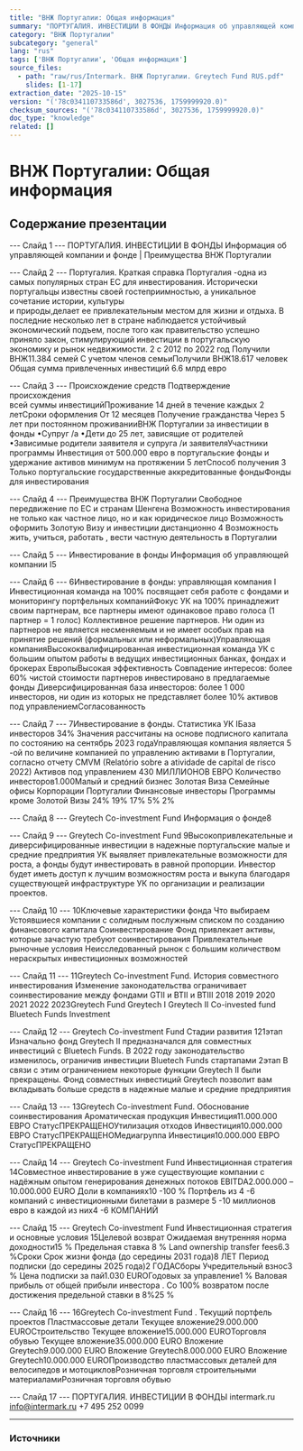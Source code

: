 ```yaml
---
title: "ВНЖ Португалии: Общая информация"
summary: "ПОРТУГАЛИЯ. ИНВЕСТИЦИИ В ФОНДЫ Информация об управляющей компании и фонде   |   Преимущества ВНЖ Португалии Португалия."
category: "ВНЖ Португалии"
subcategory: "general"
lang: "rus"
tags: ['ВНЖ Португалии', 'Общая информация']
source_files:
  - path: "raw/rus/Intermark. ВНЖ Португалии. Greytech Fund RUS.pdf"
    slides: [1-17]
extraction_date: "2025-10-15"
version: "('78c034110733586d', 3027536, 1759999920.0)"
checksum_sources: "('78c034110733586d', 3027536, 1759999920.0)"
doc_type: "knowledge"
related: []
---
```


# ВНЖ Португалии: Общая информация

## Содержание презентации

--- Слайд 1 ---
ПОРТУГАЛИЯ. ИНВЕСТИЦИИ В ФОНДЫ
Информация об управляющей компании и фонде   |   Преимущества ВНЖ Португалии

--- Слайд 2 ---
Португалия.
Краткая справка
Португалия -одна из самых популярных стран ЕС для 
инвестирования. Исторически португальцы известны своей 
гостеприимностью, а уникальное сочетание истории, культуры  
и природы,делает ее привлекательным местом для жизни и 
отдыха.
В последние несколько лет в стране наблюдается устойчивый 
экономический подъем, после того как правительство успешно 
приняло закон, стимулирующий инвестиции в португальскую 
экономику и рынок недвижимости.
2
с 2012 по 2022 год Получили ВНЖ11.384 семей 
С учетом членов семьиПолучили ВНЖ18.617 человек
Общая сумма привлеченных инвестиций 6.6 млрд евро

--- Слайд 3 ---
Происхождение средств
Подтверждение происхождения  
всей  суммы  инвестицийПроживание
14 дней в течение каждых 2 летСроки  оформления
От 12 месяцев
Получение гражданства
Через 5 лет
при постоянном проживанииВНЖ Португалии за 
инвестиции в фонды
•Супруг /а
•Дети до 25 лет, зависящие от родителей
•Зависимые родители заявителя и супруга /и заявителяУчастники  программы
Инвестиция от 500.000 евро в португальские фонды и 
удержание активов минимум на протяжении 5 летСпособ получения
3
Только португальские государственные аккредитованные фондыФонды для инвестирования

--- Слайд 4 ---
Преимущества
ВНЖ Португалии
Свободное передвижение 
по ЕС и странам Шенгена
Возможность инвестирования не только как частное лицо, но и как юридическое лицо
Возможность оформить Золотую Визу и инвестиции дистанционно 4
Возможность жить, учиться, работать , 
вести частную деятельность в Португалии

--- Слайд 5 ---
Инвестирование в фонды
Информация об управляющей компании I5

--- Слайд 6 ---
6Инвестирование в фонды: управляющая компания I
Инвестиционная команда на 100% посвящает себя работе 
с фондами и мониторингу портфельных компанийФокус
УК на 100% принадлежит своим партнерам, все партнеры имеют 
одинаковое право голоса (1 партнер = 1 голос)
Коллективное решение партнеров. Ни один из партнеров не 
является несменяемым и не имеет особых прав на принятие 
решений (формальных или неформальных)Управляющая компанияВысококвалифицированная инвестиционная команда УК 
c большим опытом работы в ведущих инвестиционных 
банках, фондах и брокерах ЕвропыВысокая эффективность
Совпадение интересов: более 60% чистой стоимости партнеров инвестировано в предлагаемые фонды
Диверсифицированная база инвесторов: более 1 000 
инвесторов, ни один из которых не представляет более 10% 
активов под управлениемСогласованность

--- Слайд 7 ---
7Инвестирование в фонды. 
Статистика УК  IБаза инвесторов 
34%
Значения рассчитаны на основе подписного капитала 
по состоянию на сентябрь 2023 годаУправляющая компания является 5 -ой по величине компанией по управлению 
активами в Португалии, согласно отчету CMVM (Relatório sobre
a atividade de capital de risco 2022)
Активов под управлением 430 МИЛЛИОНОВ ЕВРО
Количество инвесторов1.000Малый 
и средний бизнес
Золотая
Виза
Семейные 
офисы
Корпорации 
Португалии
Финансовые 
инвесторы
Программы кроме 
Золотой Визы 24%
19%
17%
5%
2%

--- Слайд 8 ---
Greytech Co-investment Fund
Информация о фонде8

--- Слайд 9 ---
Greytech 
Co-investment Fund
9Высокопривлекательные и диверсифицированные 
инвестиции в надежные португальские малые и средние предприятия
УК выявляет привлекательные возможности для роста, а 
фонды будут инвестировать в равной пропорции.
Инвестор будет иметь доступ к лучшим возможностям 
роста и выкупа благодаря существующей инфраструктуре 
УК по организации и реализации проектов.

--- Слайд 10 ---
10Ключевые 
характеристики фонда
Что выбираем
Устоявшиеся компании с солидным послужным 
списком по созданию финансового капитала
Соинвестирование
Фонд привлекает активы, которые зачастую требуют соинвестирования
Привлекательные рыночные условия
Неисследованный рынок с большим количеством нераскрытых инвестиционных возможностей

--- Слайд 11 ---
11Greytech Co-investment Fund. История совместного инвестирования
Изменение законодательства 
ограничивает соинвестирование между фондами GTII и BTII и BTIII
2018 2019 2020 2021 2022 2023Greytech Fund
Greytech I Greytech II
Co-invested fund
Bluetech Funds
Investment

--- Слайд 12 ---
Greytech Co-investment Fund
Стадии развития
121этап
Изначально фонд Greytech II предназначался для 
совместных инвестиций с Bluetech Funds.
В 2022 году законодательство изменилось, ограничив 
инвестиции Bluetech Funds стартапами
2этап
В связи с этим ограничением некоторые функции Greytech 
II были прекращены.
Фонд совместных инвестиций Greytech позволит вам 
вкладывать больше средств в надежные малые и средние 
предприятия

--- Слайд 13 ---
13Greytech Co-investment Fund. Обоснование соинвестирования
Ароматическая продукция
Инвестиция11.000.000
ЕВРО
СтатусПРЕКРАЩЕНОУтилизация отходов
Инвестиция10.000.000
ЕВРО
СтатусПРЕКРАЩЕНОМедиагруппа
Инвестиция10.000.000
ЕВРО
СтатусПРЕКРАЩЕНО

--- Слайд 14 ---
Greytech Co-investment Fund
Инвестиционная стратегия 
14Совместное инвестирование в уже существующие компании 
с надёжным опытом генерирования денежных потоков
EBITDA2.000.000 –10.000.000 EURO
Доли в компаниях10 -100 %
Портфель из 4 -6 компаний с инвестиционными билетами 
в размере 5 -10 миллионов евро в каждой из них4 -6 КОМПАНИЙ

--- Слайд 15 ---
Greytech Co-investment Fund
Инвестиционная стратегия и основные условия
15Целевой возврат
Ожидаемая внутренняя норма доходности15 %
Предельная ставка 8 %
Land ownership transfer fees6.3 %Сроки
Срок жизни фонда (до середины 2031 года)8 ЛЕТ
Период подписки (до середины 2025 года)2 ГОДАСборы
Учредительный взнос3 %
Цена подписки за пай1.030  EUROГодовых за управление1 %
Валовая прибыль  от общей прибыли 
инвестора .
Со 100% возвратом после достижения 
предельной ставки в 8%25 %

--- Слайд 16 ---
16Greytech Co-investment Fund . Текущий портфель проектов
Пластмассовые детали
Текущее вложение29.000.000
EUROСтроительство
Текущее вложение15.000.000
EUROТорговля обувью
Текущее вложение35.000.000
EURO
Вложение Greytech9.000.000
EURO
Вложение Greytech8.000.000
EURO
Вложение Greytech10.000.000
EUROПроизводство пластмассовых деталей 
для велосипедов и мотоцикловРозничная торговля 
строительными материаламиРозничная 
торговля обувью

--- Слайд 17 ---
ПОРТУГАЛИЯ. ИНВЕСТИЦИИ В ФОНДЫ
intermark.ru info@intermark.ru +7 495 252 0099


---

### Источники
[^src1]: raw/Intermark. ВНЖ Португалии. Greytech Fund RUS.pdf → слайды 1–17
